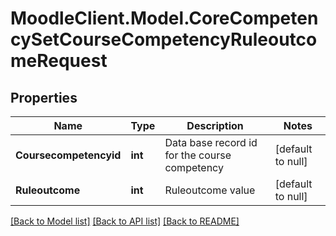 # MoodleClient.Model.CoreCompetencySetCourseCompetencyRuleoutcomeRequest

## Properties

Name | Type | Description | Notes
------------ | ------------- | ------------- | -------------
**Coursecompetencyid** | **int** | Data base record id for the course competency | [default to null]
**Ruleoutcome** | **int** | Ruleoutcome value | [default to null]

[[Back to Model list]](../README.md#documentation-for-models) [[Back to API list]](../README.md#documentation-for-api-endpoints) [[Back to README]](../README.md)

